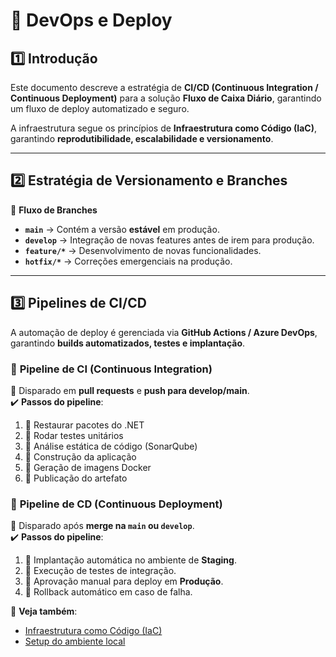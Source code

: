 # 🚀 DevOps e Deploy

## 1️⃣ Introdução

Este documento descreve a estratégia de **CI/CD (Continuous Integration / Continuous Deployment)** para a solução **Fluxo de Caixa Diário**, garantindo um fluxo de deploy automatizado e seguro.

A infraestrutura segue os princípios de **Infraestrutura como Código (IaC)**, garantindo **reprodutibilidade, escalabilidade e versionamento**.

---

## 2️⃣ Estratégia de Versionamento e Branches

📌 **Fluxo de Branches**  
- **`main`** → Contém a versão **estável** em produção.  
- **`develop`** → Integração de novas features antes de irem para produção.  
- **`feature/*`** → Desenvolvimento de novas funcionalidades.  
- **`hotfix/*`** → Correções emergenciais na produção.  

---

## 3️⃣ Pipelines de CI/CD

A automação de deploy é gerenciada via **GitHub Actions / Azure DevOps**, garantindo **builds automatizados, testes e implantação**.

### 🔹 **Pipeline de CI (Continuous Integration)**
📌 Disparado em **pull requests** e **push para develop/main**.  
✔️ **Passos do pipeline**:
1. 🔹 Restaurar pacotes do .NET  
2. 🔹 Rodar testes unitários  
3. 🔹 Análise estática de código (SonarQube)  
4. 🔹 Construção da aplicação  
5. 🔹 Geração de imagens Docker  
6. 🔹 Publicação do artefato  

### 🔹 **Pipeline de CD (Continuous Deployment)**
📌 Disparado após **merge na `main` ou `develop`**.  
✔️ **Passos do pipeline**:
1. 🔹 Implantação automática no ambiente de **Staging**.  
2. 🔹 Execução de testes de integração.  
3. 🔹 Aprovação manual para deploy em **Produção**.  
4. 🔹 Rollback automático em caso de falha.  

📄 **Veja também**:  
- [Infraestrutura como Código (IaC)](./iac-provisionamento.md)  
- [Setup do ambiente local](../setup/setup-local.md)  
